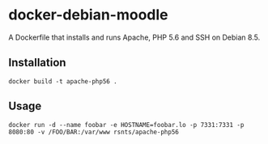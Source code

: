 # docker-debian-moodle
A Dockerfile that installs and runs Apache, PHP 5.6 and SSH on Debian 8.5.

## Installation
```
docker build -t apache-php56 .
```

## Usage
```
docker run -d --name foobar -e HOSTNAME=foobar.lo -p 7331:7331 -p 8080:80 -v /FOO/BAR:/var/www rsnts/apache-php56
```